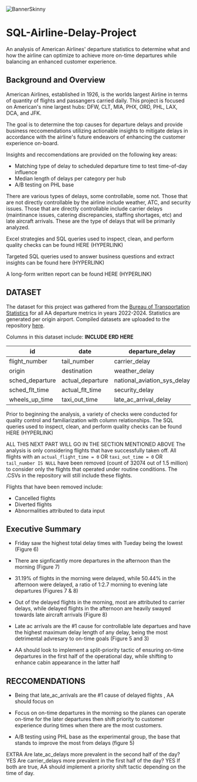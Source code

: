 ![BannerSkinny](https://github.com/user-attachments/assets/0227b5ef-e000-4477-b5fd-357d38fb2937)

# SQL-Airline-Delay-Project

An analysis of American Airlines' departure statistics to determine what and how the airline can optimize to achieve more on-time departures while balancing an enhanced customer experience.

## Background and Overview
American Airlines, established in 1926, is the worlds largest Airline in terms of quantity of flights and passangers carried daily. This project is focused on American's nine largest hubs: DFW, CLT, MIA, PHX, ORD, PHL, LAX, DCA, and JFK.

The goal is to determine the top causes for departure delays and provide business reccomendations utilizing actionable insights to mitigate delays in accordance with the airline's future endeavors of enhancing the customer experience on-board. 

Insights and reccomendations are provided on the following key areas:
- Matching type of delay to scheduled departure time to test time-of-day influence
- Median length of delays per category per hub
- A/B testing on PHL base 

There are various types of delays, some controllable, some not. Those that are not directly controllable by the airline include weather, ATC, and security issues. Those that are directly controllable include carrier delays (maintinance issues, catering discrepancies, staffing shortages, etc) and late aircraft arrivals. These are the type of delays that will be primarily analyzed.


Excel strategies and SQL queries used to inspect, clean, and perform quality checks can be found HERE (HYPERLINK)
 
Targeted SQL queries used to answer business questions and extract insights can be found here (HYPERLINK)

A long-form written report can be found HERE (HYPERLINK)

## DATASET
The dataset for this project was gathered from the [Bureau of Transportation Statistics](https://www.transtats.bts.gov/ontime/departures.aspx) for all AA departure metrics in years 2022-2024. Statistics are generated per origin airport. Compiled datasets are uploaded to the repository [here](url).

Columns in this dataset include: **INCLUDE ERD HERE**

|        id       |        date      |  departure_delay            |        
|   ------------- |   -------------  | ---------------             |
|   flight_number |    tail_number   |  carrier_delay              |
|      origin     |    destination   |  weather_delay              |
| sched_departure | actual_departure | national_aviation_sys_delay |
| sched_flt_time  | actual_flt_time  | security_delay              |
| wheels_up_time  |   taxi_out_time  | late_ac_arrival_delay       |

Prior to beginning the analysis, a variety of checks were conducted for quality control and familiarization with column relationships. The SQL queries used to inspect, clean, and perform quality checks can be found HERE (HYPERLINK)

ALL THIS NEXT PART WILL GO IN THE SECTION MENTIONED ABOVE
The analysis is only considering flights that have successfully taken off. All flights with an `actual_flight_time = 0` OR `taxi_out_time = 0` OR `tail_number IS NULL` have been removed (count of 32074 out of 1.5 million) to consider only the flights that operated under routine conditions. The .CSVs in the repository will still include these flights.

Flights that have been removed include:
- Cancelled flights
- Diverted flights
- Abnormalities attributed to data input


## Executive Summary
- Friday saw the highest total delay times with Tueday being the lowest (Figure 6)
- There are signficantly more departures in the afternoon than the morning (Figure 7)
- 31.19% of flights in the morning were delayed, while 50.44% in the afternoon were delayed, a ratio of 1:2.7 morning to evening late departures (Figures 7 & 8)
- Out of the delayed flights in the morning, most are attributed to carrier delays, while delayed flights in the afternoon are heavily swayed towards late aircraft arrivals (Figure 8)
- Late ac arrivals are the #1 cause for controllable late departues and have the highest maximum delay length of any delay, being the most detrimental advresary to on-time goals (Figure 5 and 3)


- AA should look to implement a split-priority tactic of ensuring on-time departures in the first half of the operational day, while shifting to enhance cabin appearance in the latter half




## RECCOMENDATIONS
- Being that late_ac_arrivals are the #1 cause of delayed flights , AA should focus on
- Focus on on-time departures in the morning so the planes can operate on-time for the later departures then shift priority to customer experience during times when there are the most customers.

- A/B testing using PHL base as the experimental group, the base that stands to improve the most from delays (figure 5)


EXTRA 
Are late_ac_delays more prevalent in the second half of the day? YES
Are carrier_delays more prevalent in the first half of the day? YES
If both are true, AA should implement a priority shift tactic depending on the time of day. 



